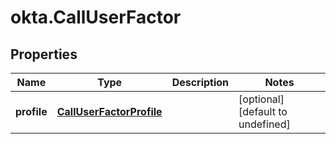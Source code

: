 # okta.CallUserFactor

## Properties

Name | Type | Description | Notes
------------ | ------------- | ------------- | -------------
**profile** | [**CallUserFactorProfile**](CallUserFactorProfile.md) |  | [optional] [default to undefined]

